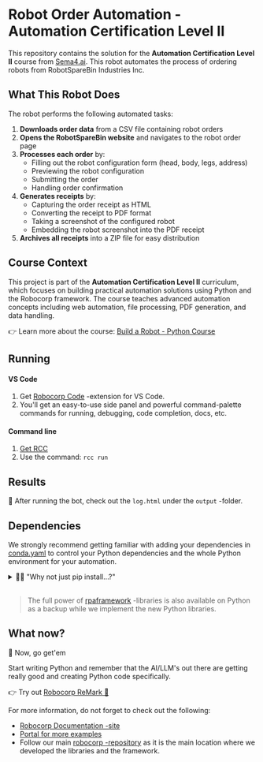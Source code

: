 # Robot Order Automation - Automation Certification Level II

This repository contains the solution for the **Automation Certification Level II** course from [Sema4.ai](https://sema4.ai/docs/automation/courses/build-a-robot-python). This robot automates the process of ordering robots from RobotSpareBin Industries Inc.

## What This Robot Does

The robot performs the following automated tasks:

1. **Downloads order data** from a CSV file containing robot orders
2. **Opens the RobotSpareBin website** and navigates to the robot order page
3. **Processes each order** by:
   - Filling out the robot configuration form (head, body, legs, address)
   - Previewing the robot configuration
   - Submitting the order
   - Handling order confirmation
4. **Generates receipts** by:
   - Capturing the order receipt as HTML
   - Converting the receipt to PDF format
   - Taking a screenshot of the configured robot
   - Embedding the robot screenshot into the PDF receipt
5. **Archives all receipts** into a ZIP file for easy distribution

## Course Context

This project is part of the **Automation Certification Level II** curriculum, which focuses on building practical automation solutions using Python and the Robocorp framework. The course teaches advanced automation concepts including web automation, file processing, PDF generation, and data handling.

👉 Learn more about the course: [Build a Robot - Python Course](https://sema4.ai/docs/automation/courses/build-a-robot-python)

## Running

#### VS Code
1. Get [Robocorp Code](https://robocorp.com/docs/developer-tools/visual-studio-code/extension-features) -extension for VS Code.
1. You'll get an easy-to-use side panel and powerful command-palette commands for running, debugging, code completion, docs, etc.

#### Command line

1. [Get RCC](https://github.com/robocorp/rcc?tab=readme-ov-file#getting-started)
1. Use the command: `rcc run`

## Results

🚀 After running the bot, check out the `log.html` under the `output` -folder.

## Dependencies

We strongly recommend getting familiar with adding your dependencies in [conda.yaml](conda.yaml) to control your Python dependencies and the whole Python environment for your automation.

<details>
  <summary>🙋‍♂️ "Why not just pip install...?"</summary>

Think of [conda.yaml](conda.yaml) as an equivalent of the requirements.txt, but much better. 👩‍💻 With `conda.yaml`, you are not just controlling your PyPI dependencies; you control the complete Python environment, which makes things repeatable and easy.

👉 You will probably need to run your code on another machine quite soon, so by using `conda.yaml`:
- You can avoid `Works on my machine` -cases
- You do not need to manage Python installations on all the machines
- You can control exactly which version of Python your automation will run on 
  - You'll also control the pip version to avoid dep. resolution changes
- No need for venv, pyenv, ... tooling and knowledge sharing inside your team.
- Define dependencies in conda.yaml, let our tooling do the heavy lifting.
- You get all the content of [conda-forge](https://prefix.dev/channels/conda-forge) without any extra tooling

> Dive deeper with [these](https://github.com/robocorp/rcc/blob/master/docs/recipes.md#what-is-in-condayaml) resources.

</details>
<br/>

> The full power of [rpaframework](https://robocorp.com/docs/python/rpa-framework) -libraries is also available on Python as a backup while we implement the new Python libraries.

## What now?

🚀 Now, go get'em

Start writing Python and remember that the AI/LLM's out there are getting really good and creating Python code specifically.

👉 Try out [Robocorp ReMark 💬](https://chat.robocorp.com)

For more information, do not forget to check out the following:
- [Robocorp Documentation -site](https://robocorp.com/docs)
- [Portal for more examples](https://robocorp.com/portal)
- Follow our main [robocorp -repository](https://github.com/robocorp/robocorp) as it is the main location where we developed the libraries and the framework.